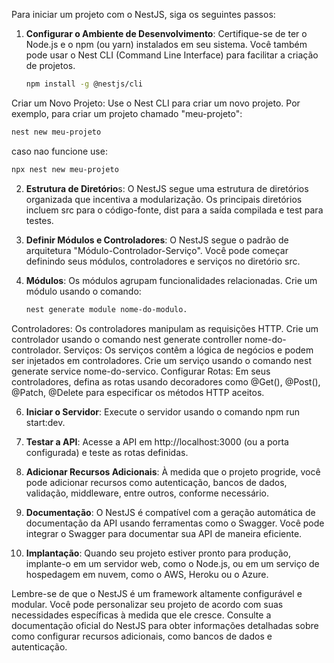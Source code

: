 Para iniciar um projeto com o NestJS, siga os seguintes passos:

1. **Configurar o Ambiente de Desenvolvimento**:
   Certifique-se de ter o Node.js e o npm (ou yarn) instalados em seu sistema. Você também pode usar o Nest CLI (Command Line Interface) para facilitar a criação de projetos.
   ```bash
   npm install -g @nestjs/cli
Criar um Novo Projeto:
Use o Nest CLI para criar um novo projeto. Por exemplo, para criar um projeto chamado "meu-projeto":

```bash
nest new meu-projeto
```
caso nao funcione use: 

```bash
npx nest new meu-projeto
```
2. **Estrutura de Diretório**s:
O NestJS segue uma estrutura de diretórios organizada que incentiva a modularização. Os principais diretórios incluem src para o código-fonte, dist para a saída compilada e test para testes.

3. **Definir Módulos e Controladores**:
O NestJS segue o padrão de arquitetura "Módulo-Controlador-Serviço". Você pode começar definindo seus módulos, controladores e serviços no diretório src.

4. **Módulos**: Os módulos agrupam funcionalidades relacionadas. Crie um módulo usando o comando:
   ```bash
   nest generate module nome-do-modulo.
   ``` 
Controladores: Os controladores manipulam as requisições HTTP. Crie um controlador usando o comando nest generate controller nome-do-controlador.
Serviços: Os serviços contêm a lógica de negócios e podem ser injetados em controladores. Crie um serviço usando o comando nest generate service nome-do-servico.
Configurar Rotas:
Em seus controladores, defina as rotas usando decoradores como @Get(), @Post(), @Patch, @Delete para especificar os métodos HTTP aceitos.

6. **Iniciar o Servidor**:
Execute o servidor usando o comando npm run start:dev.

7. **Testar a API**:
Acesse a API em http://localhost:3000 (ou a porta configurada) e teste as rotas definidas.

8. **Adicionar Recursos Adicionais**:
À medida que o projeto progride, você pode adicionar recursos como autenticação, bancos de dados, validação, middleware, entre outros, conforme necessário.

9. **Documentação**:
O NestJS é compatível com a geração automática de documentação da API usando ferramentas como o Swagger. Você pode integrar o Swagger para documentar sua API de maneira eficiente.

10. **Implantação**:
Quando seu projeto estiver pronto para produção, implante-o em um servidor web, como o Node.js, ou em um serviço de hospedagem em nuvem, como o AWS, Heroku ou o Azure.

Lembre-se de que o NestJS é um framework altamente configurável e modular. Você pode personalizar seu projeto de acordo com suas necessidades específicas à medida que ele cresce. Consulte a documentação oficial do NestJS para obter informações detalhadas sobre como configurar recursos adicionais, como bancos de dados e autenticação.
